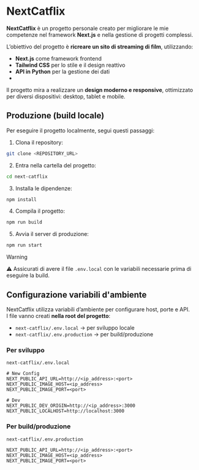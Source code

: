 # NextCatflix
**NextCatflix** è un progetto personale creato per migliorare le mie competenze nel framework **Next.js** e nella gestione di progetti complessi.

L’obiettivo del progetto è **ricreare un sito di streaming di film**, utilizzando:
- **Next.js** come framework frontend
- **Tailwind CSS** per lo stile e il design reattivo
- **API in Python** per la gestione dei dati
- 
Il progetto mira a realizzare un **design moderno e responsive**, ottimizzato per diversi dispositivi: desktop, tablet e mobile.

## Produzione (build locale)
Per eseguire il progetto localmente, segui questi passaggi:
1. Clona il repository:
```bash
git clone <REPOSITORY_URL>
```
2. Entra nella cartella del progetto:
```bash
cd next-catflix
```
3. Installa le dipendenze:
```bash
npm install
```
4. Compila il progetto:
```bash
npm run build
```
5. Avvia il server di produzione:
```bash
npm run start
```

> [!WARNING]
> ⚠️ Assicurati di avere il file `.env.local` con le variabili necessarie prima di eseguire la build.

## Configurazione variabili d'ambiente
NextCatflix utilizza variabili d’ambiente per configurare host, porte e API.  
I file vanno creati **nella root del progetto**:
- `next-catflix/.env.local` → per sviluppo locale
- `next-catflix/.env.production` → per build/produzione

### Per sviluppo
`next-catflix/.env.local`
```text
# New Config
NEXT_PUBLIC_API_URL=http://<ip_address>:<port>
NEXT_PUBLIC_IMAGE_HOST=<ip_address>
NEXT_PUBLIC_IMAGE_PORT=<port>

# Dev
NEXT_PUBLIC_DEV_ORIGIN=http://<ip_address>:3000
NEXT_PUBLIC_LOCALHOST=http://localhost:3000
```

### Per build/produzione
`next-catflix/.env.production`
```text
NEXT_PUBLIC_API_URL=http://<ip_address>:<port>
NEXT_PUBLIC_IMAGE_HOST=<ip_address>
NEXT_PUBLIC_IMAGE_PORT=<port>
```